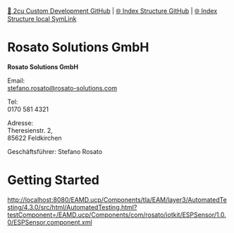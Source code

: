 [📁 2cu Custom Development GitHub](/cerulean-circle-unlimited-2cu/product/development/2cu-custom-development.md) | [🌐 Index Structure GitHub](/cerulean-circle-unlimited-2cu/product/development/2cu-custom-development/rosato-solutions-gmbh.md) | [🌐 Index Structure local SymLink](./rosato-solutions-gmbh.entry.md)

# Rosato Solutions GmbH

**Rosato Solutions GmbH**

Email:  
[stefano.rosato@rosato-solutions.com](mailto:stefano.rosato@rosato-solutions.com)

Tel:  
0170 581 4321

Adresse:  
Theresienstr. 2,  
85622 Feldkirchen

Geschäftsführer: Stefano Rosato

# Getting Started

[http://localhost:8080/EAMD.ucp/Components/tla/EAM/layer3/AutomatedTesting/4.3.0/src/html/AutomatedTesting.html?testComponent=/EAMD.ucp/Components/com/rosato/iotkit/ESPSensor/1.0.0/ESPSensor.component.xml](http://localhost:8080/EAMD.ucp/Components/tla/EAM/layer3/AutomatedTesting/4.3.0/src/html/AutomatedTesting.html?testComponent=/EAMD.ucp/Components/com/rosato/iotkit/ESPSensor/1.0.0/ESPSensor.component.xml)
